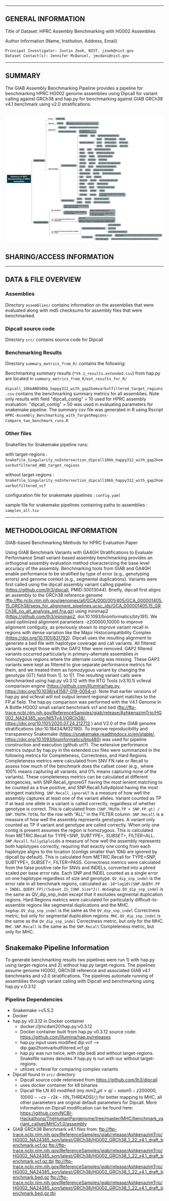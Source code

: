 -------------------
GENERAL INFORMATION
-------------------

Title of Dataset: HPRC Assembly Benchmarking with HG002 Assemblies

Author Information (Name, Institution, Address, Email)

	Principal Investigator: Justin Zook, NIST, jzook@nist.gov
	Dataset Contact(s): Jennifer McDaniel, jmcdani@nist.gov

--------------------------
SUMMARY
--------------------------

The GIAB Assembly Benchmarking Pipeline provides a pipeline for benchmarking HPRC HG002 
genome assemblies using Dipcall for variant calling against GRCh38 and hap.py for 
benchmarking against GIAB GRCh38 v4.1 benchmark using v2.0 stratifications.

![Benchmarking Summary](HPRC-Assembly-Benchmarking-Summary.png)
--------------------------
SHARING/ACCESS INFORMATION
--------------------------

--------------------
DATA & FILE OVERVIEW
--------------------
### Assemblies
Directory `assemblies/` contains information on the assemblies that were evaluated along with md5 checksums for assembly files that were benchmarked.

### Dipcall source code
Directory `src/` contains source code for Dipcall

### Benchmarking Results
Directory `summary_metrics_from_R/` contains the following:

Benchmarking summary results (`*V4.1_results.extended.csv`) from hap.py are located in `summary_metrics_from_R/ext_results_for_R/`

`dipcall_10kbAND50kb_happy312_with_gap2homvarbutfiltered_target_regions.csv` contains the benchmarking summary metrics for all assemblies.  Note only results with field "dipcall_contig" = 10 used for HPRC assembly evaluation. "dipcall_contig" = 50 was used in evaluating parameters for snakemake pipeline.  The summary csv file was generated in R using Rscript `HPRC-Assembly_Benchmarking_with_TargetRegions-Compare_two_benchmark_runs.R`

### Other files
Snakefiles for Snakemake pipeline runs:

with target-regions : `Snakefile_Singularity_noIntersection_dipcall10kb_happy312_with_gap2homvarbutfiltered_AND_target_regions`

without target-regions : `Snakefile_Singularity_noIntersection_dipcall10kb_happy312_with_gap2homvarbutfiltered_vcf`

configuration file for snakemake pipelines : `config.yaml`

sample file for snakemake pipelines containing paths to assemblies : `samples_all.tsv`

--------------------------
METHODOLOGICAL INFORMATION
--------------------------

GIAB-based Benchmarking Methods for HPRC Evaluation Paper

Using GIAB Benchmark Variants with GA4GH Stratifications to Evaluate Performance
Small variant-based assembly benchmarking provides an orthogonal assembly evaluation method characterizing the base level accuracy of the assembly. Benchmarking tools from GIAB and GA4GH enable performance to be stratified by type of error (e.g., genotyping errors) and genome context (e.g., segmental duplications). Variants were first called using the dipcall assembly variant calling pipeline (https://github.com/lh3/dipcall, PMID:30013044). Briefly, dipcall first aligns an assembly to the GRCh38 reference genome (ftp://ftp.ncbi.nlm.nih.gov/genomes/all/GCA/000/001/405/GCA_000001405.15_GRCh38/seqs_for_alignment_pipelines.ucsc_ids/GCA_000001405.15_GRCh38_no_alt_analysis_set.fna.gz) using minimap2 (https://github.com/lh3/minimap2, doi:10.1093/bioinformatics/bty191). We used optimized alignment parameters -z200000,10000 to improve alignment contiguity, as previously shown to improve variant recall in regions with dense variation like the Major Histocompatibility Complex (https://doi.org/10.1101/831792). Dipcall uses the resulting alignment to generate a bed file with haplotype coverage and call variants. All filtered variants except those with the GAP2 filter were removed. GAP2 filtered variants occurred particularly in primary-alternate assemblies in homozygous regions where the alternate contig was missing.  These GAP2 variants were kept as filtered to give separate performance metrics for them, and we treated them as homozygous variant by changing the genotype (GT) field from 1|. to 1|1. The resulting variant calls were benchmarked using hap.py v0.3.12 with the RTG Tools (v3.10.1) vcfeval comparison engine (https://github.com/Illumina/hap.py, https://doi.org/10.1038/s41587-019-0054-x). Note that earlier versions of hap.py and vcfeval will not output lenient regional variant matches to the FP.al field.  The hap.py comparison was performed with the V4.1 Genome In A Bottle HG002 small variant benchmark vcf and bed (ftp://ftp-trace.ncbi.nlm.nih.gov/ReferenceSamples/giab/release/AshkenazimTrio/HG002_NA24385_son/NISTv4.1/GRCh38/, https://doi.org/10.1101/2020.07.24.212712 ) and V2.0 of the GIAB genome stratifications (doi:10.18434/M32190). To improve reproducibility and transparency Snakemake (https://snakemake.readthedocs.io/en/stable/, https://doi.org/10.1093/bioinformatics/bts480) was used for pipeline construction and execution (github url?).  The extensive performance metrics output by hap.py in the extended.csv files were summarized in the following metrics for Completeness, Correctness, and Hard Regions. 
Completeness metrics were calculated from SNV FN rate or Recall to assess how much of the benchmark does the callset cover (e.g., where 100% means capturing all variants, and 0% means capturing none of the variants). These completeness metrics can be calculated at different stringencies, with SNP.Recall_ignoreGT having the most lenient matching to be counted as a true positive, and SNP.Recall.fullydiploid having the most stringent matching. `SNP.Recall_ignoreGT` is a measure of how well the assembly captures at least one of the variant alleles. Variant counted as TP if at least one allele in a variant is called correctly, regardless of whether genotype is correct. This is calculated from `(SNP.TRUTH.TP + SNP.FP.gt) / SNP.TRUTH.TOTAL` for the row with “ALL” in the FILTER column. `SNP.Recall` is a measure of how well the assembly represents genotypes. A variant only counted as TP if variant and genotype are called correctly. When only one contig is present assumes the region is homozygous. This is calculated from METRIC.Recall for TYPE=SNP, SUBTYPE=*, SUBSET=*, FILTER=ALL.  `SNP.Recall.fullydiploid`is a measure of how well the assembly represents both haplotypes correctly, requiring that exactly one contig from each haplotype aligns to the location (contigs smaller than 10kb are ignored by dipcall by default). This is calculated from METRIC.Recall for TYPE=SNP, SUBTYPE=*, SUBSET=*, FILTER=PASS.
Correctness metrics were calculated from the false positive rate for SNVs and INDELs, converted into a phred scaled per base error rate. Each SNP and INDEL counted as a single error on one haplotype regardless of size and genotype. `QV_dip_snp_indel` is the error rate in all benchmark regions, calculated as `-10*log10((SNP.QUERY.FP + INDEL.QUERY.FP)/(Subset.IS_CONF.Size*2))`. `NoSegDup.QV_dip_snp_indel` is the same as QV_dip_snp_indel except that it excludes segmental duplication regions.
	Hard Regions metrics were calculated for particularly difficult-to-assemble regions like segmental duplications and the MHC. `Segdup.QV_dip_snp_indel` is the same as the `QV_dip_snp_indel` Correctness metric, but only for segmental duplication regions. `MHC.QV_dip_snp_indel` is the same as the `QV_dip_snp_indel` Correctness metric, but only for the MHC. `MHC.SNP.Recall` is the same as the `SNP.Recall` Completeness metric, but only for MHC.

## Snakemake Pipeline Information

To generate benchmarking results two pipelines were run 1) with hap.py using target-regions and 2) without hap.py target-regions. The pipelines assume genome HG002, GRCh38 reference and associated GIAB v4.1 benchmarks and v2.0 stratifications. The pipelines automate running of assemblies through variant calling with Dipcall and benchmarking using hap.py v.0.3.12

### Pipeline Dependencies
- Snakemake >v5.5.2
- Docker
- hap.py v0.3.12 in Docker container 
  - docker://jmcdani20/hap.py:v0.3.12
  - Docker container built from hap.py v0.3.12 source code:
    https://github.com/Illumina/hap.py/releases
  - hap.py input uses modified dip.vcf --> dip.gap2homvarbutfiltered.vcf.gz
  - hap.py was run twice, with (dip.bed) and without target-regions. Snakefile names 
    denotes if hap.py is run with our without target-regions.
  - utilizes vcfeval for comparing complex variants
- Dipcall found in `src/` directory
  - Dipcall source code reterieved from https://github.com/lh3/dipcall
  - uses docker container for k8 binaries
  - Dipcall file LN 40 modified (my $mm2_opt = q/-xasm5 -z200000,10000 --cs -r2k -t$(N_THREADS)/;) 
    for better mapping to MHC, all other parameters are original default parameters for Dipcall.
    More information on Dipcall modification can be found here:
    https://github.com/NCBI-Hackathons/TheHumanPangenome/tree/master/MHC/benchmark_variant_callset/MHCv1.0/assembly
- GIAB GRCh38 Benchmark v4.1 files from:
	ftp://ftp-trace.ncbi.nlm.nih.gov/ReferenceSamples/giab/release/AshkenazimTrio/HG002_NA24385_son/latest/GRCh38/HG002_GRCh38_1_22_v4.1_draft_benchmark.vcf.gz
  ftp://ftp-trace.ncbi.nlm.nih.gov/ReferenceSamples/giab/release/AshkenazimTrio/HG002_NA24385_son/latest/GRCh38/HG002_GRCh38_1_22_v4.1_draft_benchmark.vcf.gz.tbi
  ftp://ftp-trace.ncbi.nlm.nih.gov/ReferenceSamples/giab/release/AshkenazimTrio/HG002_NA24385_son/latest/GRCh38/HG002_GRCh38_1_22_v4.1_draft_benchmark.bed.gz
  ftp://ftp-trace.ncbi.nlm.nih.gov/ReferenceSamples/giab/release/AshkenazimTrio/HG002_NA24385_son/latest/GRCh38/HG002_GRCh38_1_22_v4.1_draft_benchmark.bed.gz.tbi
